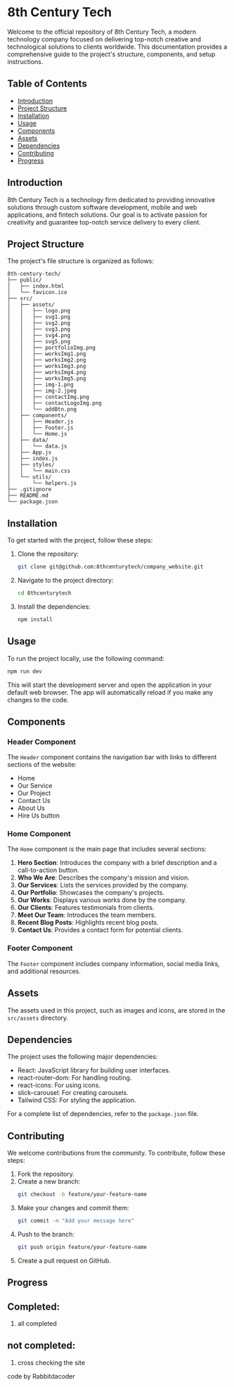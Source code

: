 # 8th Century Tech

Welcome to the official repository of 8th Century Tech, a modern technology company focused on delivering top-notch creative and technological solutions to clients worldwide. This documentation provides a comprehensive guide to the project's structure, components, and setup instructions.

## Table of Contents

- [Introduction](#introduction)
- [Project Structure](#project-structure)
- [Installation](#installation)
- [Usage](#usage)
- [Components](#components)
- [Assets](#assets)
- [Dependencies](#dependencies)
- [Contributing](#contributing)
- [Progress](#progress)

## Introduction

8th Century Tech is a technology firm dedicated to providing innovative solutions through custom software development, mobile and web applications, and fintech solutions. Our goal is to activate passion for creativity and guarantee top-notch service delivery to every client.

## Project Structure

The project's file structure is organized as follows:

```
8th-century-tech/
├── public/
│   ├── index.html
│   └── favicon.ico
├── src/
│   ├── assets/
│   │   ├── logo.png
│   │   ├── svg1.png
│   │   ├── svg2.png
│   │   ├── svg3.png
│   │   ├── svg4.png
│   │   ├── svg5.png
│   │   ├── portfolioImg.png
│   │   ├── worksImg1.png
│   │   ├── worksImg2.png
│   │   ├── worksImg3.png
│   │   ├── worksImg4.png
│   │   ├── worksImg5.png
│   │   ├── img-1.png
│   │   ├── img-2.jpeg
│   │   ├── contactImg.png
│   │   ├── contactLogoImg.png
│   │   └── addBtn.png
│   ├── components/
│   │   ├── Header.js
│   │   ├── Footer.js
│   │   └── Home.js
│   ├── data/
│   │   └── data.js
│   ├── App.js
│   ├── index.js
│   ├── styles/
│   │   └── main.css
│   └── utils/
│       └── helpers.js
├── .gitignore
├── README.md
└── package.json
```

## Installation

To get started with the project, follow these steps:

1. Clone the repository:
   ```bash
   git clone git@github.com:8thcenturytech/company_website.git
   ```
2. Navigate to the project directory:
   ```bash
   cd 8thcenturytech
   ```
3. Install the dependencies:
   ```bash
   npm install
   ```

## Usage

To run the project locally, use the following command:

```bash
npm run dev
```

This will start the development server and open the application in your default web browser. The app will automatically reload if you make any changes to the code.

## Components

### Header Component

The `Header` component contains the navigation bar with links to different sections of the website:

- Home
- Our Service
- Our Project
- Contact Us
- About Us
- Hire Us button

### Home Component

The `Home` component is the main page that includes several sections:

1. **Hero Section**: Introduces the company with a brief description and a call-to-action button.
2. **Who We Are**: Describes the company's mission and vision.
3. **Our Services**: Lists the services provided by the company.
4. **Our Portfolio**: Showcases the company's projects.
5. **Our Works**: Displays various works done by the company.
6. **Our Clients**: Features testimonials from clients.
7. **Meet Our Team**: Introduces the team members.
8. **Recent Blog Posts**: Highlights recent blog posts.
9. **Contact Us**: Provides a contact form for potential clients.

### Footer Component

The `Footer` component includes company information, social media links, and additional resources.

## Assets

The assets used in this project, such as images and icons, are stored in the `src/assets` directory.

## Dependencies

The project uses the following major dependencies:

- React: JavaScript library for building user interfaces.
- react-router-dom: For handling routing.
- react-icons: For using icons.
- slick-carousel: For creating carousels.
- Tailwind CSS: For styling the application.

For a complete list of dependencies, refer to the `package.json` file.

## Contributing

We welcome contributions from the community. To contribute, follow these steps:

1. Fork the repository.
2. Create a new branch:
   ```bash
   git checkout -b feature/your-feature-name
   ```
3. Make your changes and commit them:
   ```bash
   git commit -m "Add your message here"
   ```
4. Push to the branch:
   ```bash
   git push origin feature/your-feature-name
   ```
5. Create a pull request on GitHub.

## Progress

## Completed:

1. all completed

## not completed:

1. cross checking the site

code by Rabbitdacoder
